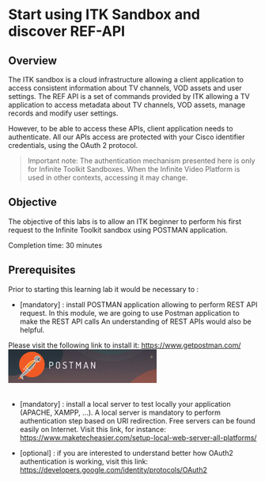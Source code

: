 #  Start using ITK Sandbox and discover REF-API

## Overview
The ITK sandbox is a cloud infrastructure allowing a client application to access consistent information about TV channels, VOD assets and user settings.
The REF API is a set of commands provided by ITK allowing a TV application to access metadata about TV channels, VOD assets, manage records and modify user settings.

However, to be able to access these APIs, client application needs to authenticate.
All our APIs access are protected with your Cisco identifier credentials, using the OAuth 2 protocol.

> Important note: The authentication mechanism presented here is only for Infinite Toolkit Sandboxes. When the Infinite Video Platform is used in other contexts, accessing it may change.
> 

## Objective

The objective of this labs is to allow an ITK beginner to perform his first request to the Infinite Toolkit sandbox using POSTMAN application.


Completion time: 30 minutes

## Prerequisites
Prior to starting this learning lab it would be necessary to :

- [mandatory] : install POSTMAN application allowing to perform REST API request.
In this module, we are going to use Postman application to make the REST API calls
An understanding of REST APIs would also be helpful.

Please visit the following link to install it: https://www.getpostman.com/
<img src="./assets/images/Start-REF-API-101-30.jpg" alt="Drawing" style="width: 300px"/><br/><br/>

- [mandatory] : install a local server to test locally your application (APACHE, XAMPP, ...).
A local server is mandatory to perform authentication step based on URI redirection.
Free servers can be found easily on Internet. Visit this link, for instance:
https://www.maketecheasier.com/setup-local-web-server-all-platforms/


- [optional] : if you are interested to understand better how OAuth2 authentication is working,
visit this link: https://developers.google.com/identity/protocols/OAuth2



